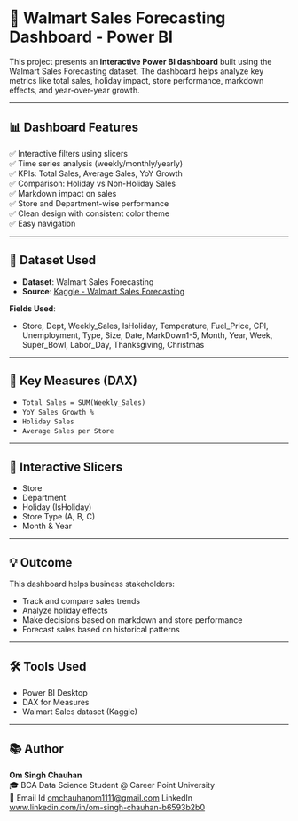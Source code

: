 # 🛒 Walmart Sales Forecasting Dashboard - Power BI

This project presents an **interactive Power BI dashboard** built using the Walmart Sales Forecasting dataset. The dashboard helps analyze key metrics like total sales, holiday impact, store performance, markdown effects, and year-over-year growth.

---

## 📊 Dashboard Features

✅ Interactive filters using slicers  
✅ Time series analysis (weekly/monthly/yearly)  
✅ KPIs: Total Sales, Average Sales, YoY Growth  
✅ Comparison: Holiday vs Non-Holiday Sales  
✅ Markdown impact on sales  
✅ Store and Department-wise performance  
✅ Clean design with consistent color theme  
✅ Easy navigation

---

## 📁 Dataset Used

- **Dataset**: Walmart Sales Forecasting  
- **Source**: [Kaggle - Walmart Sales Forecasting](https://www.kaggle.com/datasets)

**Fields Used**:
- Store, Dept, Weekly_Sales, IsHoliday, Temperature, Fuel_Price, CPI, Unemployment, Type, Size, Date, MarkDown1-5, Month, Year, Week, Super_Bowl, Labor_Day, Thanksgiving, Christmas

---

## 📌 Key Measures (DAX)

- `Total Sales = SUM(Weekly_Sales)`
- `YoY Sales Growth %`
- `Holiday Sales`
- `Average Sales per Store`

---

## 🧩 Interactive Slicers

- Store  
- Department  
- Holiday (IsHoliday)  
- Store Type (A, B, C)  
- Month & Year  
---

## 💡 Outcome

This dashboard helps business stakeholders:
- Track and compare sales trends
- Analyze holiday effects
- Make decisions based on markdown and store performance
- Forecast sales based on historical patterns

---

## 🛠 Tools Used

- Power BI Desktop  
- DAX for Measures  
- Walmart Sales dataset (Kaggle)

---

## 📚 Author

**Om Singh Chauhan**  
🎓 BCA Data Science Student @ Career Point University  
📧 Email Id omchauhanom1111@gmail.com 
    LinkedIn www.linkedin.com/in/om-singh-chauhan-b6593b2b0

